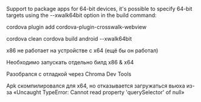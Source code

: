 Support to package apps for 64-bit devices, it's possible to specify 64-bit targets using the --xwalk64bit option in the build command:


cordova plugin add cordova-plugin-crosswalk-webview

cordova clean
cordova build android --xwalk64bit



x86 не работает на устройстве с x64 (ещё бы он работал)

Необходимо запускать отдельно билд x86 & x64

Разобрался с отладкой через Chroma Dev Tools

Apk скомпилировался для x64, но отказывается загружаться вьюха из-за «Uncaught TypeError: Cannot read property 'querySelector' of null»



